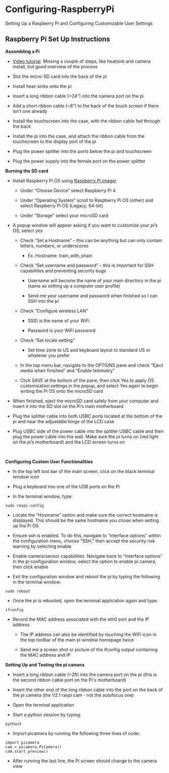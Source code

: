 # Configuring-RaspberryPi
Setting Up a Raspberry Pi and Configuring Customizable User Settings



## Raspberry Pi Set Up Instructions

**Assembling a Pi**

-   [Video tutorial](https://www.youtube.com/watch?v=XKVd5638T_8). Missing a couple of steps, like heatsink and camera install, but good overview of the process

-   Slot the micro-SD card into the back of the pi

-   Install heat-sinks onto the pi

-   Insert a long ribbon cable (\>24”) into the camera port on the pi

-   Add a short ribbon cable (\~6”) to the back of the touch screen if there isn’t one already

-   Install the touchscreen into the case, with the ribbon cable fed through the back

-   Install the pi into the case, and attach the ribbon cable from the touchscreen to the display port of the pi

-   Plug the power splitter into the ports below the pi and touchscreen

-   Plug the power supply into the female port on the power splitter



**Burning the SD card**

-   Install Raspberry Pi OS using [Raspberry Pi imager](https://www.raspberrypi.com/software/)

    -   Under “Choose Device” select Raspberry Pi 4

    -   Under “Operating System” scroll to Raspberry Pi OS (other) and select Raspberry Pi OS (Legacy, 64-bit)

    -   Under “Storage” select your microSD card

-   A popup window will appear asking if you want to customize your pi’s OS, select yes

    -   Check “Set a Hostname” – this can be anything but can only contain letters, numbers, or underscores

        -   Ex. Hostname: train_with_shain

    -   Check “Set username and password” – this is important for SSH capabilities and preventing security bugs

        -   Username will become the name of your main directory in the pi (same as setting up a computer user profile)

        -   Send me your username and password when finished so I can SSH into the pi

    -   Check “Configure wireless LAN”

        -   SSID is the name of your WiFi

        -   Password is your WiFi password

    -   Check “Set locale setting”

        -   Set time zone to US and keyboard layout to standard US or whatever you prefer 

    -   In the top menu bar, navigate to the OPTIONS pane and check “Eject media when finished” and “Enable telemetry”

    -   Click SAVE at the bottom of the pane, then click Yes to apply OS customization settings in the popup, and select Yes again to begin writing the Pi OS onto the microSD card

-   When finished, eject the microSD card safely from your computer and insert it into the SD slot on the Pi’s main motherboard

-   Plug the splitter cable into both USBC ports located at the bottom of the pi and near the adjustable hinge of the LCD case

-   Plug USBC side of the power cable into the splitter USBC cable and then plug the power cable into the wall. Make sure the pi turns on (red light on the pi’s motherboard) and the LCD screen turns on

 

**Configuring Custom User Functionalities**

-   In the top left tool bar of the main screen, click on the black terminal window icon

-   Plug a keyboard into one of the USB ports on the Pi

-   In the terminal window, type:

```{bash}
sudo raspi-config
```

-   Locate the “Hostname” option and make sure the correct hostname is displayed. This should be the same hostname you chose when setting up the Pi OS

-   Ensure ssh is enabled. To do this, navigate to “interface options” within the configuration menu, choose “SSH,” then accept the security risk warning by selecting enable

-   Enable camera/sensor capabilities. Navigate back to “interface options” in the pi configuration window, select the option to enable pi camera, then click enable

-   Exit the configuration window and reboot the pi by typing the following in the terminal window:

```{bash}
sudo reboot
```

-   Once the pi is rebooted, open the terminal application again and type:

```{bash}
ifconfig
```

-   Record the MAC address associated with the eth0 port and the IP address

    -   The IP address can also be identified by touching the WiFi icon in the top toolbar of the main pi window homepage twice

    -   Send me a screen shot or picture of the ifconfig output containing the MAC address and IP



**Setting Up and Testing the pi camera**

-   Insert a long ribbon cable (\>2ft) into the camera port on the pi (this is the second ribbon cable port on the Pi's motherboard)

-   Insert the other end of the long ribbon cable into the port on the back of the pi camera (the V2.1 raspi cam - not the autofocus one)

-   Open the terminal application

-   Start a python session by typing:

```{bash}
python3
```

-   Import picamera by running the following three lines of code:

```{bash}
import picamera
cam = picamera.PiCamera()
cam.start_preview()
```

-   After running the last line, the Pi screen should change to the camera view
